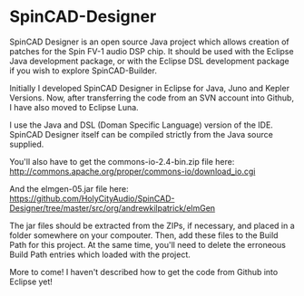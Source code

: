 SpinCAD-Designer
================

SpinCAD Designer is an open source Java project which allows creation of patches for the Spin FV-1 audio DSP chip.
It should be used with the Eclipse Java development package, or with the Eclipse DSL development package if you 
wish to explore SpinCAD-Builder.

Initially I developed SpinCAD Designer in Eclipse for Java, Juno and Kepler Versions.  Now, after transferring the code from an SVN account into Github, I have also moved to Eclipse Luna.

I use the Java and DSL (Doman Specific Language) version of the IDE.  SpinCAD Designer itself can be compiled strictly from the Java source supplied.

You'll also have to get the commons-io-2.4-bin.zip file here: http://commons.apache.org/proper/commons-io/download_io.cgi

And the elmgen-05.jar file here: https://github.com/HolyCityAudio/SpinCAD-Designer/tree/master/src/org/andrewkilpatrick/elmGen

The jar files should be extracted from the ZIPs, if necessary, and placed in a folder somewhere on your compouter.  Then, add these files to the Build Path for this project.  At the same time, you'll need to delete the erroneous Build Path entries which loaded with the project.

More to come!  I haven't described how to get the code from Github into Eclipse yet!
